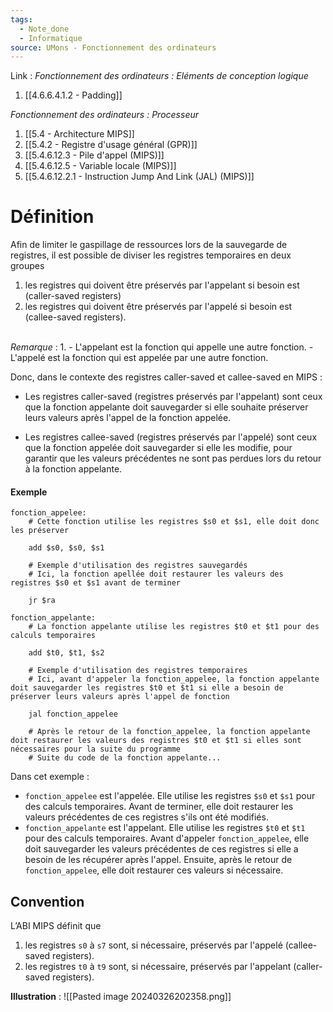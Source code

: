 ```yaml
---
tags:
  - Note_done
  - Informatique
source: UMons - Fonctionnement des ordinateurs
---
```


Link :
_Fonctionnement des ordinateurs : Eléments de conception logique_
1. [[4.6.6.4.1.2 - Padding]]

_Fonctionnement des ordinateurs : Processeur_
1. [[5.4 - Architecture MIPS]]
2. [[5.4.2 - Registre d'usage général (GPR)]]
3. [[5.4.6.12.3 - Pile d'appel (MIPS)]]
4. [[5.4.6.12.5 - Variable locale (MIPS)]]
5. [[5.4.6.12.2.1 - Instruction Jump And Link (JAL) (MIPS)]]
# Définition
Afin de limiter le gaspillage de ressources lors de la sauvegarde de registres, il est possible de diviser les registres temporaires en deux groupes
1. les registres qui doivent être préservés par l'appelant si besoin est (caller-saved registers)
2. les registres qui doivent être préservés par l'appelé si besoin est (callee-saved registers).

\
_Remarque_ : 
1. 
	- L'appelant est la fonction qui appelle une autre fonction.
	- L'appelé est la fonction qui est appelée par une autre fonction.

Donc, dans le contexte des registres caller-saved et callee-saved en MIPS :

- Les registres caller-saved (registres préservés par l'appelant) sont ceux que la fonction appelante doit sauvegarder si elle souhaite préserver leurs valeurs après l'appel de la fonction appelée.
    
- Les registres callee-saved (registres préservés par l'appelé) sont ceux que la fonction appelée doit sauvegarder si elle les modifie, pour garantir que les valeurs précédentes ne sont pas perdues lors du retour à la fonction appelante.

#### Exemple
```assembly
fonction_appelee:
    # Cette fonction utilise les registres $s0 et $s1, elle doit donc les préserver
    
    add $s0, $s0, $s1     
    
    # Exemple d'utilisation des registres sauvegardés
    # Ici, la fonction apellée doit restaurer les valeurs des registres $s0 et $s1 avant de terminer
    
    jr $ra

fonction_appelante:
    # La fonction appelante utilise les registres $t0 et $t1 pour des calculs temporaires
    
    add $t0, $t1, $s2     
    
    # Exemple d'utilisation des registres temporaires
    # Ici, avant d'appeler la fonction_appelee, la fonction appelante doit sauvegarder les registres $t0 et $t1 si elle a besoin de préserver leurs valeurs après l'appel de fonction
    
    jal fonction_appelee
    
    # Après le retour de la fonction_appelee, la fonction appelante doit restaurer les valeurs des registres $t0 et $t1 si elles sont nécessaires pour la suite du programme
    # Suite du code de la fonction appelante...

```
Dans cet exemple :

- `fonction_appelee` est l'appelée. Elle utilise les registres `$s0` et `$s1` pour des calculs temporaires. Avant de terminer, elle doit restaurer les valeurs précédentes de ces registres s'ils ont été modifiés.
- `fonction_appelante` est l'appelant. Elle utilise les registres `$t0` et `$t1` pour des calculs temporaires. Avant d'appeler `fonction_appelee`, elle doit sauvegarder les valeurs précédentes de ces registres si elle a besoin de les récupérer après l'appel. Ensuite, après le retour de `fonction_appelee`, elle doit restaurer ces valeurs si nécessaire.
## Convention 
L’ABI MIPS définit que
1. les registres `s0` à `s7` sont, si nécessaire, préservés par l'appelé (callee-saved registers).
2. les registres `t0` à `t9` sont, si nécessaire, préservés par l'appelant (caller-saved registers).

**Illustration** : ![[Pasted image 20240326202358.png]]
